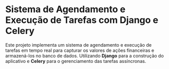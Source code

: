 # Sistema de Agendamento e Execução de Tarefas com Django e Celery

Este projeto implementa um sistema de agendamento e execução de tarefas em tempo real para capturar os valores de ações financeiras e armazená-los no banco de dados. Utilizando **Django** para a construção do aplicativo e **Celery** para o gerenciamento das tarefas assíncronas.

